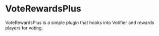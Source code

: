# VoteRewardsPlus
VoteRewardsPlus is a simple plugin that hooks into Votifier and rewards players for voting.